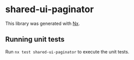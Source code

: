 # shared-ui-paginator

This library was generated with [Nx](https://nx.dev).

## Running unit tests

Run `nx test shared-ui-paginator` to execute the unit tests.
